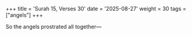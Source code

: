 +++
title = 'Surah 15, Verses 30'
date = '2025-08-27'
weight = 30
tags = ["angels"]
+++

So the angels prostrated all together—